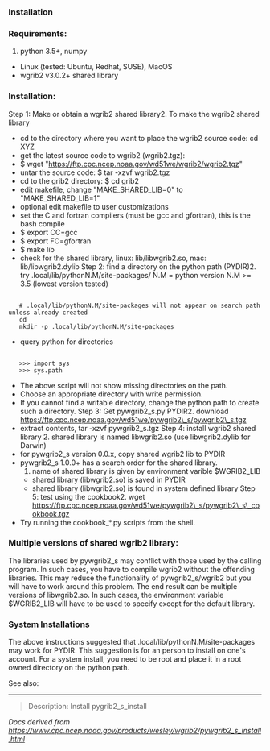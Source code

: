 ### Installation


### Requirements:

1. python 3.5+, numpy
- Linux (tested: Ubuntu, Redhat, SUSE), MacOS 
- wgrib2 v3.0.2+ shared library

### Installation:

Step 1: Make or obtain a wgrib2 shared library2. To make the wgrib2 shared library
- cd to the directory where you want to place the wgrib2 source code: cd XYZ
- get the latest source code to wgrib2 (wgrib2.tgz):
- $ wget "https://ftp.cpc.ncep.noaa.gov/wd51we/wgrib2/wgrib2.tgz"
- untar the source code: $ tar -xzvf wgrib2.tgz
- cd to the grib2 directory: $ cd grib2
- edit makefile, change "MAKE\_SHARED\_LIB=0" to "MAKE\_SHARED\_LIB=1"
- optional edit makefile to user customizations
- set the C and fortran compilers (must be gcc and gfortran), this is the bash compile
- $ export CC=gcc
- $ export FC=gfortran
- $ make lib
- check for the shared library, linux: lib/libwgrib2.so, mac: lib/libwgrib2.dylib
Step 2: find a directory on the python path (PYDIR)2. try .local/lib/pythonN.M/site-packages/ N.M = python version N.M >= 3.5 (lowest version tested)

```

   # .local/lib/pythonN.M/site-packages will not appear on search path unless already created
   cd
   mkdir -p .local/lib/pythonN.M/site-packages

```
- query python for directories 

```

   >>> import sys
   >>> sys.path

```
- The above script will not show missing directories on the path.
- Choose an appropriate directory with write permission. 
- If you cannot find a writable directory, change the python path to create such a directory.
Step 3: Get pywgrib2\_s.py PYDIR2. download https://ftp.cpc.ncep.noaa.gov/wd51we/pywgrib2\_s/pywgrib2\_s.tgz
- extract contents, tar -xzvf pywgrib2\_s.tgz
Step 4: install wgrib2 shared library 2. shared library is named libwgrib2.so (use libwgrib2.dylib for Darwin)
- for pywgrib2\_s version 0.0.x, copy shared wgrib2 lib to PYDIR
- pywgrib2\_s 1.0.0+ has a search order for the shared library.
	1. name of shared library is given by environment varible $WGRIB2\_LIB
	 - shared library (libwgrib2.so) is saved in PYDIR
	 - shared library (libwgrib2.so) is found in system defined library
Step 5: test using the cookbook2. wget https://ftp.cpc.ncep.noaa.gov/wd51we/pywgrib2\_s/pywgrib2\_s\_cookbook.tgz
- Try running the cookbook\_\*.py scripts from the shell.

### Multiple versions of shared wgrib2 library:



The libraries used by pywgrib2\_s may conflict with those used by
the calling program. In such cases, you have to compile wgrib2 without
the offending libraries. This may reduce the functionality of pywgrib2\_s/wgrib2
but you will have to work around this problem. The end result can be
multiple versions of libwgrib2.so. In such cases,
the environment variable $WGRIB2\_LIB will have to be used to specify
except for the default library.

### System Installations



The above instructions suggested that .local/lib/pythonN.M/site-packages
may work for PYDIR. This suggestion is for an person to install on one's account. For
a system install, you need to be root and place it in a root owned
directory on the python path.


See also: 








----

>Description: Install pygrib2_s_install

_Docs derived from <https://www.cpc.ncep.noaa.gov/products/wesley/wgrib2/pywgrib2_s_install.html>_